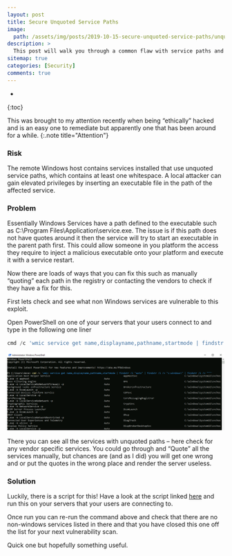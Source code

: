 ```yaml
---
layout: post
title: Secure Unquoted Service Paths
image: 
  path: /assets/img/posts/2019-10-15-secure-unquoted-service-paths/unquoted-services.png
description: >
  This post will walk you through a common flaw with service paths and quoting. <br/><br/>Being able to inject an executable into a service path can cause you all sorts of issues with your security teams.
sitemap: true
categories: [Security]
comments: true
---
```

* 
{:toc}

This was brought to my attention recently when being “ethically” hacked and is an easy one to remediate but apparently one that has been around for a while.
{:.note title="Attention"}

### Risk

The remote Windows host contains services installed that use unquoted service paths, which contains at least one whitespace. A local attacker can gain elevated privileges by inserting an executable file in the path of the affected service.

### Problem

Essentially Windows Services have a path defined to the executable such as C:\Program Files\Application\service.exe. The issue is if this path does not have quotes around it then the service will try to start an executable in the parent path first. This could allow someone in you platform the access they require to inject a malicious executable onto your platform and execute it with a service restart.

Now there are loads of ways that you can fix this such as manually “quoting” each path in the registry or contacting the vendors to check if they have a fix for this.

First lets check and see what non Windows services are vulnerable to this exploit.

Open PowerShell on one of your servers that your users connect to and type in the following one liner

```powershell
cmd /c 'wmic service get name,displayname,pathname,startmode | findstr /i "auto" | findstr /i /v "c:windows\" | findstr /i /v """'
```
![Unquoted Services](/assets/img/posts/2019-10-15-secure-unquoted-service-paths/01.png)

There you can see all the services with unquoted paths – here check for any vendor specific services. You could go through and “Quote” all the services manually, but chances are (and as I did) you will get one wrong and or put the quotes in the wrong place and render the server useless.

### Solution 

Luckily, there is a script for this! Have a look at the script linked [here](https://github.com/VectorBCO/windows-path-enumerate/) and run this on your servers that your users are connecting to.

Once run you can re-run the command above and check that there are no non-windows services listed in there and that you have closed this one off the list for your next vulnerability scan.

Quick one but hopefully something useful.
